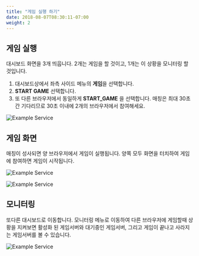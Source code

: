 ```yaml
---
title: "게임 실행 하기"
date: 2018-08-07T08:30:11-07:00
weight: 2
---
```



## 게임 실행

대시보드 화면을 3개 띄웁니다.
2개는 게임을 할 것이고, 1개는 이 상황을 모니터링 할 것입니다.

1. 대시보드상에서 좌측 사이드 메뉴의 **게임**을 선택합니다.
1. **START GAME** 선택합니다.
1. 또 다른 브라우저에서 동일하게 **START_GAME** 을 선택합니다. 매칭은 최대 30초간 기다리므로 30초 이내에 2개의 브라우저에서 참여해세요.

![Example Service](/images/tic-tac-toe/run-game-1.png)

## 게임 화면

매칭이 성사되면 양 브라우저에서 게임이 실행됩니다.
양쪽 모두 화면을 터치하여 게임에 참여하면 게임이 시작됩니다.

![Example Service](/images/tic-tac-toe/run-game-2.png)

![Example Service](/images/tic-tac-toe/run-game-3.png)

## 모니터링

또다른 대시보드로 이동합니다.
모니터링 메뉴로 이동하여 다른 브라우저에 게임할때 상황을 지켜보면 활성화 된 게임서버와 대기중인 게임서버, 그리고 게임이 끝나고 사라지는 게임서버를 볼 수 있습니다.

![Example Service](/images/tic-tac-toe/run-game-4.png)